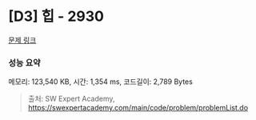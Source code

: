 # [D3] 힙 - 2930 

[문제 링크](https://swexpertacademy.com/main/code/problem/problemDetail.do?contestProbId=AV-Tj7ya3jYDFAXr) 

### 성능 요약

메모리: 123,540 KB, 시간: 1,354 ms, 코드길이: 2,789 Bytes



> 출처: SW Expert Academy, https://swexpertacademy.com/main/code/problem/problemList.do